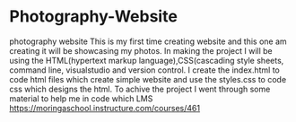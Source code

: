 # Photography-Website
photography website
This is my first time creating website and this one am creating it will be showcasing my photos.
In making the project I will be using the HTML(hypertext markup language),CSS(cascading style sheets, command line, visualstudio and version control.
I  create the index.html to code html files  which create simple website and use the styles.css to code css which designs the html. 
To achive the project I went through some material to help me in code which LMS  https://moringaschool.instructure.com/courses/461

